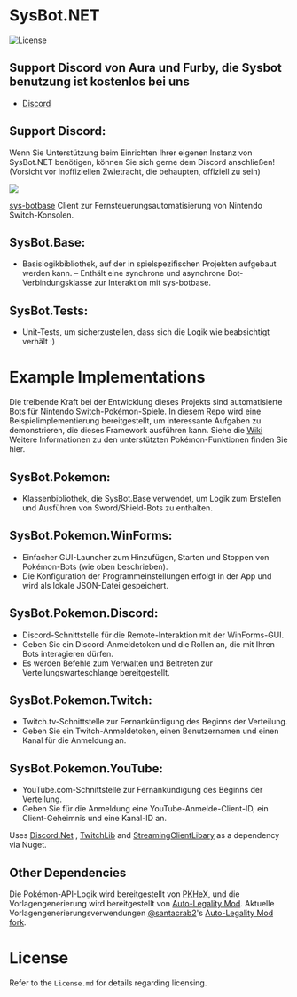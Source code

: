 # SysBot.NET
![License](https://img.shields.io/badge/License-AGPLv3-blue.svg)

## Support Discord von Aura und Furby, die Sysbot benutzung ist kostenlos bei uns
- [Discord](https://discord.gg/MzVM8DVM9w/)

## Support Discord:

Wenn Sie Unterstützung beim Einrichten Ihrer eigenen Instanz von SysBot.NET benötigen, können Sie sich gerne dem Discord anschließen! (Vorsicht vor inoffiziellen Zwietracht, die behaupten, offiziell zu sein)

[<img src="https://canary.discordapp.com/api/guilds/401014193211441153/widget.png?style=banner2">](https://discord.gg/tDMvSRv)

[sys-botbase](https://github.com/olliz0r/sys-botbase) Client zur Fernsteuerungsautomatisierung von Nintendo Switch-Konsolen.

## SysBot.Base:
- Basislogikbibliothek, auf der in spielspezifischen Projekten aufgebaut werden kann.
– Enthält eine synchrone und asynchrone Bot-Verbindungsklasse zur Interaktion mit sys-botbase.

## SysBot.Tests:
- Unit-Tests, um sicherzustellen, dass sich die Logik wie beabsichtigt verhält :)

# Example Implementations

Die treibende Kraft bei der Entwicklung dieses Projekts sind automatisierte Bots für Nintendo Switch-Pokémon-Spiele. In diesem Repo wird eine Beispielimplementierung bereitgestellt, um interessante Aufgaben zu demonstrieren, die dieses Framework ausführen kann. Siehe die [Wiki](https://github.com/kwsch/SysBot.NET/wiki) Weitere Informationen zu den unterstützten Pokémon-Funktionen finden Sie hier.

## SysBot.Pokemon:
- Klassenbibliothek, die SysBot.Base verwendet, um Logik zum Erstellen und Ausführen von Sword/Shield-Bots zu enthalten.

## SysBot.Pokemon.WinForms:
- Einfacher GUI-Launcher zum Hinzufügen, Starten und Stoppen von Pokémon-Bots (wie oben beschrieben).
- Die Konfiguration der Programmeinstellungen erfolgt in der App und wird als lokale JSON-Datei gespeichert.

## SysBot.Pokemon.Discord:
- Discord-Schnittstelle für die Remote-Interaktion mit der WinForms-GUI.
- Geben Sie ein Discord-Anmeldetoken und die Rollen an, die mit Ihren Bots interagieren dürfen.
- Es werden Befehle zum Verwalten und Beitreten zur Verteilungswarteschlange bereitgestellt.

## SysBot.Pokemon.Twitch:
- Twitch.tv-Schnittstelle zur Fernankündigung des Beginns der Verteilung.
- Geben Sie ein Twitch-Anmeldetoken, einen Benutzernamen und einen Kanal für die Anmeldung an.

## SysBot.Pokemon.YouTube:
- YouTube.com-Schnittstelle zur Fernankündigung des Beginns der Verteilung.
- Geben Sie für die Anmeldung eine YouTube-Anmelde-Client-ID, ein Client-Geheimnis und eine Kanal-ID an.

Uses [Discord.Net](https://github.com/discord-net/Discord.Net) , [TwitchLib](https://github.com/TwitchLib/TwitchLib) and [StreamingClientLibary](https://github.com/SaviorXTanren/StreamingClientLibrary) as a dependency via Nuget.

## Other Dependencies
Die Pokémon-API-Logik wird bereitgestellt von [PKHeX](https://github.com/kwsch/PKHeX/), und die Vorlagengenerierung wird bereitgestellt von [Auto-Legality Mod](https://github.com/architdate/PKHeX-Plugins/). Aktuelle Vorlagengenerierungsverwendungen [@santacrab2](https://www.github.com/santacrab2)'s [Auto-Legality Mod fork](https://github.com/santacrab2/PKHeX-Plugins).

# License
Refer to the `License.md` for details regarding licensing.

